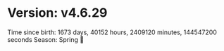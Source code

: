 # Version: v4.6.29
Time since birth: 1673 days, 40152 hours, 2409120 minutes, 144547200 seconds
Season: Spring 🌸
